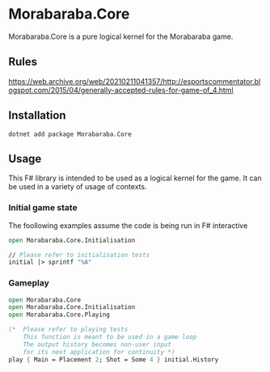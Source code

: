 # Morabaraba.Core

Morabaraba.Core is a pure logical kernel for the Morabaraba game.

## Rules

https://web.archive.org/web/20210211041357/http://esportscommentator.blogspot.com/2015/04/generally-accepted-rules-for-game-of_4.html

## Installation

```
dotnet add package Morabaraba.Core
```

## Usage

This F# library is intended to be used as a logical kernel for the game.
It can be used in a variety of usage of contexts.

### Initial game state

The foollowing examples assume the code is being run in F# interactive

```fsharp
open Morabaraba.Core.Initialisation

// Please refer to initialisation tests
initial |> sprintf "%A"
```

### Gameplay

```fsharp
open Morabaraba.Core
open Morabaraba.Core.Initialisation
open Morabaraba.Core.Playing

(*  Please refer to playing tests
    This function is meant to be used in a game loop
    The output history becomes non-user input
    for its next application for continuity *)
play { Main = Placement 2; Shot = Some 4 } initial.History
```